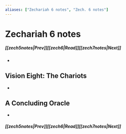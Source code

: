 ```yaml
---
aliases: ["Zechariah 6 notes", "Zech. 6 notes"]
---
```

# Zechariah 6 notes
##### <span class=arrow-left></span>[[zech5notes|Prev]]<span class=navigation-separator></span>[[zech6|Read]]<span class=navigation-separator></span>[[zech7notes|Next]]<span class=arrow-right></span>
- 
## Vision Eight: The Chariots
- 
## A Concluding Oracle
- 
##### <span class=arrow-left></span>[[zech5notes|Prev]]<span class=navigation-separator></span>[[zech6|Read]]<span class=navigation-separator></span>[[zech7notes|Next]]<span class=arrow-right></span>